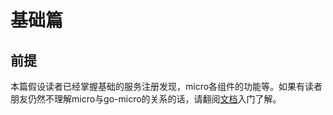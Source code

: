 # 基础篇

## 前提

本篇假设读者已经掌握基础的服务注册发现，micro各组件的功能等。如果有读者朋友仍然不理解micro与go-micro的关系的话，请翻阅[文档][文档]入门了解。





[文档]: https://micro.mu/docs/cn/